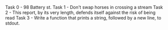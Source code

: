 Task 0 - 98 Battery st.
Task 1 - Don't swap horses in crossing a stream
Task 2 - This report, by its very length, defends itself against the risk of being read
Task 3 - Write a function that prints a string, followed by a new line, to stdout.
